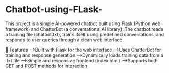 # Chatbot-using-FLask-
This project is a simple AI-powered chatbot built using Flask (Python web framework) and ChatterBot (a conversational AI library). The chatbot reads a training file (chatbot.txt), trains itself using predefined conversations, and responds to user queries through a clean web interface.

🚀 Features
-->Built with Flask for the web interface
-->Uses ChatterBot for training and response generation
-->Dynamically loads training data from a .txt file
-->Simple and responsive frontend (index.html)
-->Supports both GET and POST methods for interaction
